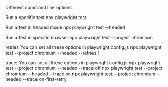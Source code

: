 Different command line options 



Run a specific test 
npx playwright test <filepath>

Run a test in headed mode
npx playwright test <filepath> --headed

Run a test in specific browser
npx playwright test <filepath> --project chromium

retries
You can set all these options in playwright.config.js
npx  playwright test <file path> --project chromium --headed --retries 1


trace:
You can set all these options in playwright.config.js
npx  playwright test <file path> --project chromium --headed --trace off
npx  playwright test <file path> --project chromium --headed --trace on
npx  playwright test <file path> --project chromium --headed --trace on-first-retry